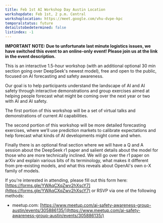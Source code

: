 ```yaml
---
title: Feb 1st AI Workshop Day Austin Location
workshopdate: Feb 1st, 2 p.m. Central
workshoplocation: https://meet.google.com/vhu-dvpe-kpc
temporalstatus: future
detailstobedetermined: false
listindex: -1
---
```


**IMPORTANT NOTE: Due to unfortunate last minute logistics issues, we have switched this event to an online-only event! Please join us at the link in the event description.**

This is an interactive 1.5-hour workshop (with an additional optional 30 min section going over DeepSeek's newest model), free and open to the public, focused on AI forecasting and safety awareness.

Our goal is to help participants understand the landscape of AI and AI safety through interactive demonstrations and group exercises aimed at helping people forecast what might be coming over the next year or two with AI and AI safety.

The first portion of this workshop will be a set of virtual talks and demonstrations of current AI capabilities.

The second portion of this workshop will be more detailed forecasting exercises, where we’ll use prediction markets to calibrate expectations and help forecast what kinds of AI developments might come and when.

Finally there is an optional final section where we will have a Q and A session about the DeepSeek r1 paper and salient details about the model for those who are more technically inclined. We will go over the r1 paper on arXiv and explain various bits of its terminology, what makes it different from pre-existing models, and what this reveals about OpenAI's own o-X family of models.

If you're interested in attending, please fill out this form here:
[https://forms.gle/YWAqCXqZwv2hXscY7](https://forms.gle/YWAqCXqZwv2hXscY7) or
RSVP via one of the following methods:

+ meetup.com: [https://www.meetup.com/ai-safety-awareness-group-austin/events/305886135/](https://www.meetup.com/ai-safety-awareness-group-austin/events/305886135/)

